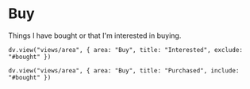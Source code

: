 # Buy
Things I have bought or that I'm interested in buying.

```dataviewjs
dv.view("views/area", { area: "Buy", title: "Interested", exclude: "#bought" })
```

```dataviewjs
dv.view("views/area", { area: "Buy", title: "Purchased", include: "#bought" })
```